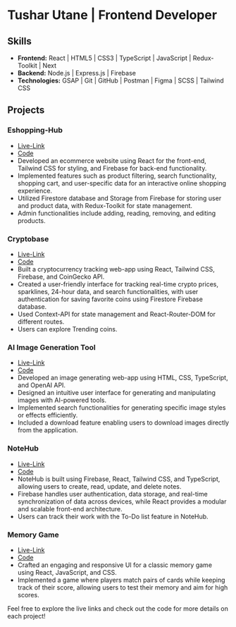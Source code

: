 # Tushar Utane | Frontend Developer 

## Skills
- **Frontend:** React | HTML5 | CSS3 | TypeScript | JavaScript | Redux-Toolkit | Next
- **Backend:** Node.js | Express.js | Firebase
- **Technologies:** GSAP | Git | GitHub | Postman | Figma | SCSS | Tailwind CSS

## Projects

### Eshopping-Hub
- [Live-Link](https://eshoppinghub.vercel.app/)
- [Code](https://github.com/TusharUtane07/Ecommerce-app)
- Developed an ecommerce website using React for the front-end, Tailwind CSS for styling, and Firebase for back-end functionality.
- Implemented features such as product filtering, search functionality, shopping cart, and user-specific data for an interactive online shopping experience.
- Utilized Firestore database and Storage from Firebase for storing user and product data, with Redux-Toolkit for state management.
- Admin functionalities include adding, reading, removing, and editing products.

### Cryptobase
- [Live-Link](https://cryptobase-rho.vercel.app/)
- [Code](https://github.com/TusharUtane07/cryptobase)
- Built a cryptocurrency tracking web-app using React, Tailwind CSS, Firebase, and CoinGecko API.
- Created a user-friendly interface for tracking real-time crypto prices, sparklines, 24-hour data, and search functionalities, with user authentication for saving favorite coins using Firestore Firebase database.
- Used Context-API for state management and React-Router-DOM for different routes.
- Users can explore Trending coins.

### AI Image Generation Tool
- [Live-Link](https://image-generation-ai-typescript.vercel.app/)
- [Code](https://github.com/TusharUtane07/ImageGenerationAITypescript)
- Developed an image generating web-app using HTML, CSS, TypeScript, and OpenAI API.
- Designed an intuitive user interface for generating and manipulating images with AI-powered tools.
- Implemented search functionalities for generating specific image styles or effects efficiently.
- Included a download feature enabling users to download images directly from the application.

### NoteHub
- [Live-Link](https://650de1caa171f1244a5dea09--sprightly-syrniki-ce096b.netlify.app/)
- [Code](https://github.com/TusharUtane07/Notehub-using-Typescript)
- NoteHub is built using Firebase, React, Tailwind CSS, and TypeScript, allowing users to create, read, update, and delete notes.
- Firebase handles user authentication, data storage, and real-time synchronization of data across devices, while React provides a modular and scalable front-end architecture.
- Users can track their work with the To-Do list feature in NoteHub.

### Memory Game
- [Live-Link](https://gaming-world-five.vercel.app/)
- [Code](https://github.com/TusharUtane07/gaming-world)
- Crafted an engaging and responsive UI for a classic memory game using React, JavaScript, and CSS.
- Implemented a game where players match pairs of cards while keeping track of their score, allowing users to test their memory and aim for high scores.

Feel free to explore the live links and check out the code for more details on each project!
